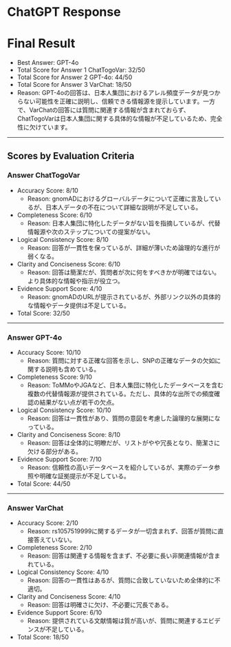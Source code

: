 # ChatGPT Response

# Final Result

- Best Answer: GPT-4o
- Total Score for Answer 1 ChatTogoVar: 32/50
- Total Score for Answer 2 GPT-4o: 44/50
- Total Score for Answer 3 VarChat: 18/50
- Reason: GPT-4oの回答は、日本人集団におけるアレル頻度データが見つからない可能性を正確に説明し、信頼できる情報源を提示しています。一方で、VarChatの回答には質問に関連する情報が含まれておらず、ChatTogoVarは日本人集団に関する具体的な情報が不足しているため、完全性に欠けています。

---

## Scores by Evaluation Criteria

### Answer ChatTogoVar
- Accuracy Score: 8/10
  - Reason: gnomADにおけるグローバルデータについて正確に言及しているが、日本人データの不在について詳細な説明が不足している。
- Completeness Score: 6/10
  - Reason: 日本人集団に特化したデータがない旨を指摘しているが、代替情報源や次のステップについての提案がない。
- Logical Consistency Score: 8/10
  - Reason: 回答が一貫性を保っているが、詳細が薄いため論理的な進行が弱くなる。
- Clarity and Conciseness Score: 6/10
  - Reason: 回答は簡潔だが、質問者が次に何をすべきかが明確ではない。より具体的な情報や指示が役立つ。
- Evidence Support Score: 4/10
  - Reason: gnomADのURLが提示されているが、外部リンク以外の具体的な情報やデータ提供は不足している。
- Total Score: 32/50

---

### Answer GPT-4o
- Accuracy Score: 10/10
  - Reason: 質問に対する正確な回答を示し、SNPの正確なデータの欠如に関する説明も含めている。
- Completeness Score: 9/10
  - Reason: ToMMoやJGAなど、日本人集団に特化したデータベースを含む複数の代替情報源が提供されている。ただし、具体的な出所での頻度確認の結果がない点が若干の欠点。
- Logical Consistency Score: 10/10
  - Reason: 回答は一貫性があり、質問の意図を考慮した論理的な展開になっている。
- Clarity and Conciseness Score: 8/10
  - Reason: 回答は全体的に明瞭だが、リストがやや冗長となり、簡潔さに欠ける部分がある。
- Evidence Support Score: 7/10
  - Reason: 信頼性の高いデータベースを紹介しているが、実際のデータ参照や明確な証拠提示が不足している。
- Total Score: 44/50

---

### Answer VarChat
- Accuracy Score: 2/10
  - Reason: rs1057519999に関するデータが一切含まれず、回答が質問に直接答えていない。
- Completeness Score: 2/10
  - Reason: 回答は関連する情報を含まず、不必要に長い非関連情報が含まれている。
- Logical Consistency Score: 4/10
  - Reason: 回答の一貫性はあるが、質問に合致していないため全体的に不適切。
- Clarity and Conciseness Score: 4/10
  - Reason: 回答は明確さに欠け、不必要に冗長である。
- Evidence Support Score: 6/10
  - Reason: 提供されている文献情報は質が高いが、質問に関連するエビデンスが不足している。
- Total Score: 18/50